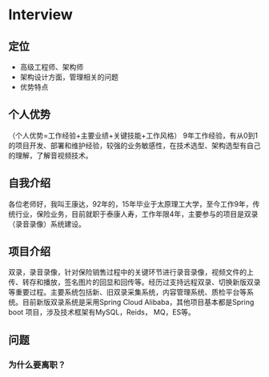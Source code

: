 # Interview

## 定位

- 高级工程师、架构师
- 架构设计方面，管理相关的问题
- 优势特点
## 个人优势
（个人优势=工作经验+主要业绩+关键技能+工作风格）
9年工作经验，有从0到1的项目开发、部署和维护经验，较强的业务敏感性，在技术选型、架构选型有自己的理解，了解音视频技术。
## 自我介绍

各位老师好，我叫王康达，92年的，15年毕业于太原理工大学，至今工作9年，传统行业，保险业务，目前就职于泰康人寿，工作年限4年，主要参与的项目是双录（录音录像）系统建设。

## 项目介绍

双录，录音录像，针对保险销售过程中的关键环节进行录音录像，视频文件的上传、转存和播放，签名图片的回显和回传等。经历过支持远程双录、切换新版双录等重要过程。主要系统包括新、旧双录采集系统，内容管理系统、质检平台等系统。目前新版双录系统是采用Spring Cloud Alibaba，其他项目基本都是Spring boot 项目，涉及技术框架有MySQL，Reids， MQ，ES等。

## 问题

### 为什么要离职？

